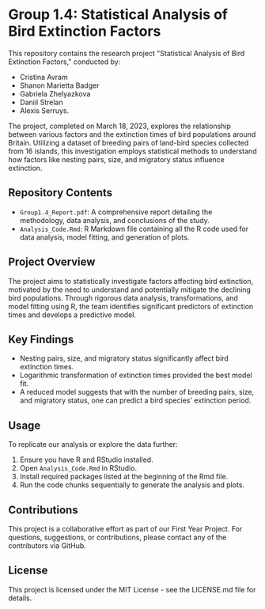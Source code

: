 # Group 1.4: Statistical Analysis of Bird Extinction Factors

This repository contains the research project "Statistical Analysis of Bird Extinction Factors," conducted by:
- Cristina Avram
- Shanon Marietta Badger
- Gabriela Zhelyazkova
- Daniil Strelan
- Alexis Serruys.

The project, completed on March 18, 2023, explores the relationship between various factors and the extinction times of bird populations around Britain. Utilizing a dataset of breeding pairs of land-bird species collected from 16 islands, this investigation employs statistical methods to understand how factors like nesting pairs, size, and migratory status influence extinction.

## Repository Contents

- `Group1.4_Report.pdf`: A comprehensive report detailing the methodology, data analysis, and conclusions of the study.
- `Analysis_Code.Rmd`: R Markdown file containing all the R code used for data analysis, model fitting, and generation of plots.

## Project Overview

The project aims to statistically investigate factors affecting bird extinction, motivated by the need to understand and potentially mitigate the declining bird populations. Through rigorous data analysis, transformations, and model fitting using R, the team identifies significant predictors of extinction times and develops a predictive model.

## Key Findings

- Nesting pairs, size, and migratory status significantly affect bird extinction times.
- Logarithmic transformation of extinction times provided the best model fit.
- A reduced model suggests that with the number of breeding pairs, size, and migratory status, one can predict a bird species' extinction period.

## Usage

To replicate our analysis or explore the data further:
1. Ensure you have R and RStudio installed.
2. Open `Analysis_Code.Rmd` in RStudio.
3. Install required packages listed at the beginning of the Rmd file.
4. Run the code chunks sequentially to generate the analysis and plots.

## Contributions

This project is a collaborative effort as part of our First Year Project. For questions, suggestions, or contributions, please contact any of the contributors via GitHub.

## License

This project is licensed under the MIT License - see the LICENSE.md file for details.
